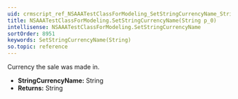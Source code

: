 ```yaml
---
uid: crmscript_ref_NSAAATestClassForModeling_SetStringCurrencyName_String_p_0
title: NSAAATestClassForModeling.SetStringCurrencyName(String p_0)
intellisense: NSAAATestClassForModeling.SetStringCurrencyName
sortOrder: 8951
keywords: SetStringCurrencyName(String)
so.topic: reference
---
```



Currency the sale was made in.



* **StringCurrencyName:** String
* **Returns:** String



